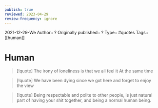 ```yaml
---
publish: true
reviewed: 2023-04-29
review-frequency: ignore
---
```

2021-12-29-We
Author:: ?
Originally published:: ?
Type:: #quotes
Tags:: [[human]]

# Human
> [!quote]
The irony of loneliness is that we all feel it At the same time

> [!quote]
We have been dying since we got here and forget to enjoy the view

> [!quote]
Being respectable and polite to other people, is just natural part of having your shit together, and being a normal human being.
